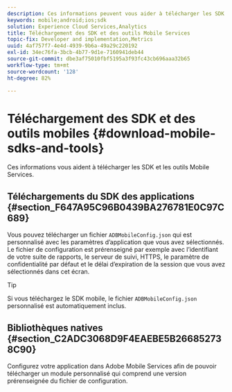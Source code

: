 ```yaml
---
description: Ces informations peuvent vous aider à télécharger les SDK et les outils de Mobile Services et à mettre en œuvre Mobile Services.
keywords: mobile;android;ios;sdk
solution: Experience Cloud Services,Analytics
title: Téléchargement des SDK et des outils Mobile Services
topic-fix: Developer and implementation,Metrics
uuid: 4af757f7-4e4d-4939-9b6a-49a29c220192
exl-id: 34ec76fa-3bcb-4b77-9d1e-7160941deb44
source-git-commit: dbe3af75010fbf5195a3f93fc43cb696aaa32b65
workflow-type: tm+mt
source-wordcount: '128'
ht-degree: 82%

---
```


# Téléchargement des SDK et des outils mobiles {#download-mobile-sdks-and-tools}

Ces informations vous aident à télécharger les SDK et les outils Mobile Services.

## Téléchargements du SDK des applications {#section_F647A95C96B0439BA276781E0C97C689}

Vous pouvez télécharger un fichier `ADBMobileConfig.json` qui est personnalisé avec les paramètres d’application que vous avez sélectionnés. Le fichier de configuration est prérenseigné par exemple avec l’identifiant de votre suite de rapports, le serveur de suivi, HTTPS, le paramètre de confidentialité par défaut et le délai d’expiration de la session que vous avez sélectionnés dans cet écran.

>[!TIP]
>
>Si vous téléchargez le SDK mobile, le fichier `ADBMobileConfig.json` personnalisé est automatiquement inclus.

## Bibliothèques natives {#section_C2ADC3068D9F4EAEBE5B266852738C90}

Configurez votre application dans Adobe Mobile Services afin de pouvoir télécharger un module personnalisé qui comprend une version prérenseignée du fichier de configuration.
